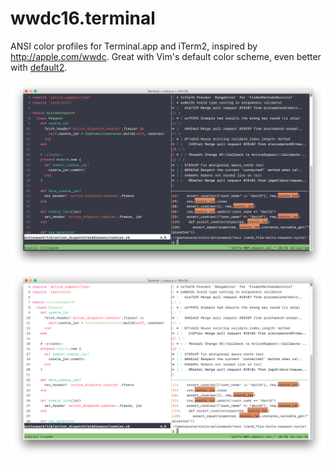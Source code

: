 # wwdc16.terminal

ANSI color profiles for Terminal.app and iTerm2, inspired by http://apple.com/wwdc. Great with Vim's default color scheme, even better with [default2].

![wwdc16-dark in Terminal.app]
![wwdc16-light in Terminal.app]

[default2]: https://github.com/jeffkreeftmeijer/vim-default2
[wwdc16-dark in Terminal.app]: wwdc16-dark.png
[wwdc16-light in Terminal.app]: wwdc16-light.png
